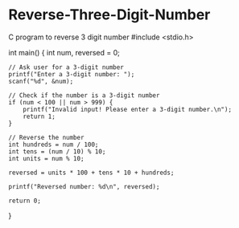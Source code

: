 # Reverse-Three-Digit-Number
C program to reverse 3 digit number
#include <stdio.h>

int main() {
    int num, reversed = 0;

    // Ask user for a 3-digit number
    printf("Enter a 3-digit number: ");
    scanf("%d", &num);

    // Check if the number is a 3-digit number
    if (num < 100 || num > 999) {
        printf("Invalid input! Please enter a 3-digit number.\n");
        return 1;
    }

    // Reverse the number
    int hundreds = num / 100;
    int tens = (num / 10) % 10;
    int units = num % 10;

    reversed = units * 100 + tens * 10 + hundreds;

    printf("Reversed number: %d\n", reversed);

    return 0;
}
